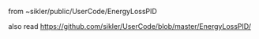 from ~sikler/public/UserCode/EnergyLossPID

also read https://github.com/sikler/UserCode/blob/master/EnergyLossPID/


